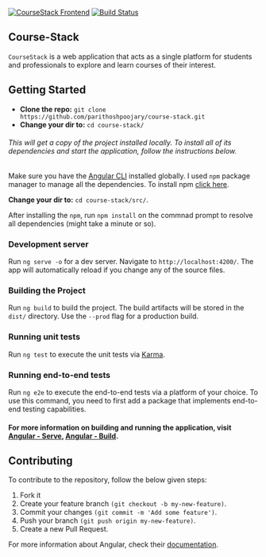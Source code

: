 [![CourseStack Frontend](https://img.shields.io/badge/CourseStack-Frontend-orange)](http://https://parithoshpoojary.github.io/course-stack/course-stack)
[![Build Status](https://api.travis-ci.com/parithoshpoojary/course-stack.svg?branch=master&status=passed)](https://app.travis-ci.com/github/parithoshpoojary/course-stack)

## Course-Stack
`CourseStack` is a web application that acts as a single platform for students and professionals to explore and learn courses of their interest. 

## Getting Started

* **Clone the repo:** `git clone https://github.com/parithoshpoojary/course-stack.git`
* **Change your dir to:** `cd course-stack/`

###### This will get a copy of the project installed locally. To install all of its dependencies and start the application, follow the instructions below.

Make sure you have the [Angular CLI](https://angular.io/cli) installed globally. I used `npm` package manager to manage all the dependencies. To install npm [click here](https://nodejs.org/en/download/).

**Change your dir to:** `cd course-stack/src/`.

After installing the `npm`, run `npm install` on the commnad prompt to resolve all dependencies (might take a minute or so).

### Development server

Run `ng serve -o` for a dev server. Navigate to `http://localhost:4200/`. The app will automatically reload if you change any of the source files.

### Building the Project

Run `ng build` to build the project. The build artifacts will be stored in the `dist/` directory. Use the `--prod` flag for a production build.

### Running unit tests

Run `ng test` to execute the unit tests via [Karma](https://karma-runner.github.io).

### Running end-to-end tests

Run `ng e2e` to execute the end-to-end tests via a platform of your choice. To use this command, you need to first add a package that implements end-to-end testing capabilities.

#### For more information on building and running the application, visit [Angular - Serve](https://angular.io/cli/serve), [Angular - Build](https://angular.io/cli/build).

## Contributing

To contribute to the repository, follow the below given steps:

1. Fork it
2. Create your feature branch `(git checkout -b my-new-feature)`.
3. Commit your changes `(git commit -m 'Add some feature')`.
4. Push your branch `(git push origin my-new-feature)`.
5. Create a new Pull Request.

For more information about Angular, check their [documentation](https://angular.io/docs).
